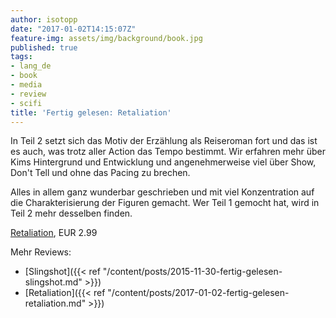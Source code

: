 ```yaml
---
author: isotopp
date: "2017-01-02T14:15:07Z"
feature-img: assets/img/background/book.jpg
published: true
tags:
- lang_de
- book
- media
- review
- scifi
title: 'Fertig gelesen: Retaliation'
---
```

In Teil 2 setzt sich das Motiv der Erzählung als Reiseroman fort und das ist es auch, was trotz aller Action das Tempo bestimmt. Wir erfahren mehr über Kims Hintergrund und Entwicklung und angenehmerweise viel über Show, Don't Tell und ohne das Pacing zu brechen.

Alles in allem ganz wunderbar geschrieben und mit viel Konzentration auf die Charakterisierung der Figuren gemacht. Wer Teil 1 gemocht hat, wird in Teil 2 mehr desselben finden.

[Retaliation](https://www.amazon.de/Retaliation-Slingshot-Book-2-English-ebook/dp/B01J1PTUYG), EUR 2.99

Mehr Reviews:
- [Slingshot]({{< ref "/content/posts/2015-11-30-fertig-gelesen-slingshot.md" >}})
- [Retaliation]({{< ref "/content/posts/2017-01-02-fertig-gelesen-retaliation.md" >}})
